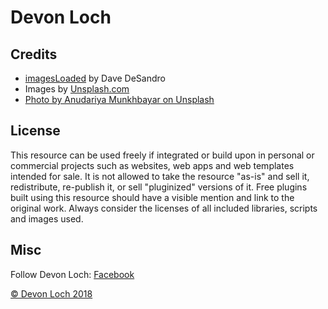 # Devon Loch

## Credits

- [imagesLoaded](http://imagesloaded.desandro.com/) by Dave DeSandro
- Images by [Unsplash.com](http://unsplash.com)
- [Photo by Anudariya Munkhbayar on Unsplash](https://unsplash.com/photos/V4qmxSYcuaU?utm_source=unsplash&utm_medium=referral&utm_content=creditCopyText)

## License

This resource can be used freely if integrated or build upon in personal or commercial projects such as websites, web apps and web templates intended for sale. It is not allowed to take the resource "as-is" and sell it, redistribute, re-publish it, or sell "pluginized" versions of it. Free plugins built using this resource should have a visible mention and link to the original work. Always consider the licenses of all included libraries, scripts and images used.

## Misc

Follow Devon Loch: [Facebook](https://www.facebook.com/lochdevon/)

[© Devon Loch 2018](http://devonloch.band)
